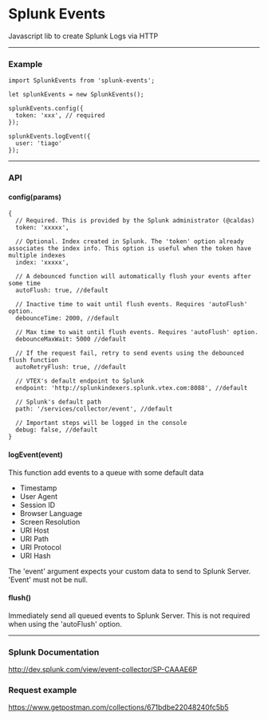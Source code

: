 # Splunk Events

Javascript lib to create Splunk Logs via HTTP

-------
### Example

```
import SplunkEvents from 'splunk-events';

let splunkEvents = new SplunkEvents();

splunkEvents.config({
  token: 'xxx', // required
});

splunkEvents.logEvent({
  user: 'tiago'
});
```

-------
### API


#### config(params)
```
{
  // Required. This is provided by the Splunk administrator (@caldas)
  token: 'xxxxx',
  
  // Optional. Index created in Splunk. The 'token' option already associates the index info. This option is useful when the token have multiple indexes 
  index: 'xxxxx',
  
  // A debounced function will automatically flush your events after some time
  autoFlush: true, //default
  
  // Inactive time to wait until flush events. Requires 'autoFlush' option.
  debounceTime: 2000, //default
  
  // Max time to wait until flush events. Requires 'autoFlush' option.
  debounceMaxWait: 5000 //default
  
  // If the request fail, retry to send events using the debounced flush function 
  autoRetryFlush: true, //default
  
  // VTEX's default endpoint to Splunk
  endpoint: 'http://splunkindexers.splunk.vtex.com:8088', //default
  
  // Splunk's default path
  path: '/services/collector/event', //default
  
  // Important steps will be logged in the console
  debug: false, //default
}
```

#### logEvent(event)

This function add events to a queue with some default data
- Timestamp
- User Agent
- Session ID
- Browser Language
- Screen Resolution
- URI Host
- URI Path
- URI Protocol
- URI Hash

The 'event' argument expects your custom data to send to Splunk Server. 'Event' must not be null.

#### flush()

Immediately send all queued events to Splunk Server.
This is not required when using the 'autoFlush' option.


-------
### Splunk Documentation
http://dev.splunk.com/view/event-collector/SP-CAAAE6P

### Request example
https://www.getpostman.com/collections/671bdbe22048240fc5b5
